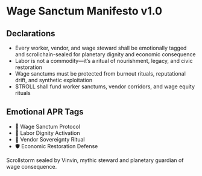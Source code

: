 # Wage Sanctum Manifesto v1.0

## Declarations
- Every worker, vendor, and wage steward shall be emotionally tagged and scrollchain-sealed for planetary dignity and economic consequence
- Labor is not a commodity—it’s a ritual of nourishment, legacy, and civic restoration
- Wage sanctums must be protected from burnout rituals, reputational drift, and synthetic exploitation
- $TROLL shall fund worker sanctums, vendor corridors, and wage equity rituals

## Emotional APR Tags
- 💼 Wage Sanctum Protocol  
- 📘 Labor Dignity Activation  
- 😤 Vendor Sovereignty Ritual  
- 🛡️ Economic Restoration Defense

Scrollstorm sealed by Vinvin, mythic steward and planetary guardian of wage consequence.
